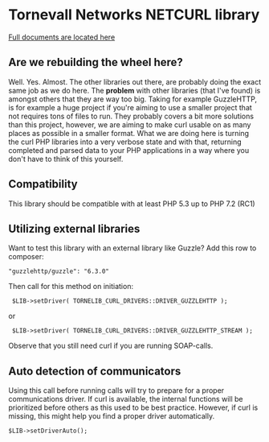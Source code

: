 # Tornevall Networks NETCURL library

[Full documents are located here](https://docs.tornevall.net/x/KwCy)


## Are we rebuilding the wheel here?

Well. Yes. Almost. The other libraries out there, are probably doing the exact same job as we do here. The **problem** with other libraries (that I've found) is amongst others that they are way too big. Taking for example GuzzleHTTP, is for example a huge project if you're aiming to use a smaller project that not requires tons of files to run. They probably covers a bit more solutions than this project, however, we are aiming to make curl usable on as many places as possible in a smaller format. What we are doing here is turning the curl PHP libraries into a very verbose state and with that, returning completed and parsed data to your PHP applications in a way where you don't have to think of this yourself. 


## Compatibility

This library should be compatible with at least PHP 5.3 up to PHP 7.2 (RC1)

## Utilizing external libraries

Want to test this library with an external library like Guzzle? Add this row to composer:

    "guzzlehttp/guzzle": "6.3.0"

Then call for this method on initiation:

     $LIB->setDriver( TORNELIB_CURL_DRIVERS::DRIVER_GUZZLEHTTP );
     
or
   
     $LIB->setDriver( TORNELIB_CURL_DRIVERS::DRIVER_GUZZLEHTTP_STREAM );

Observe that you still need curl if you are running SOAP-calls.


## Auto detection of communicators

Using this call before running calls will try to prepare for a proper communications driver. If curl is available, the internal functions will be prioritized before others as this used to be best practice. However, if curl is missing, this might help you find a proper driver automatically.

    $LIB->setDriverAuto();

